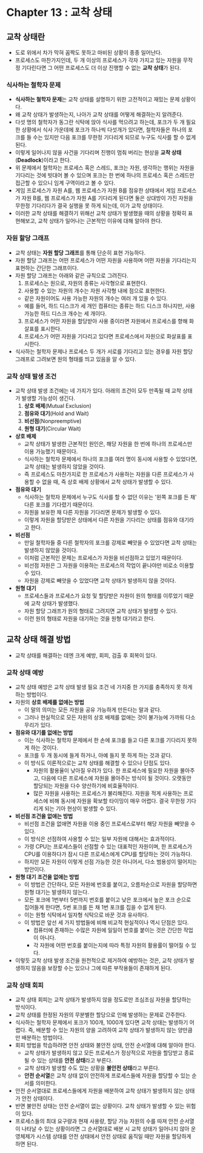# Chapter 13 : 교착 상태

## 교착 상태란

- 도로 위에서 차가 막혀 꼼짝도 못하고 마비된 상황이 종종 일어난다.
- 프로세스도 마찬가지인데, 두 개 이상의 프로세스가 각자 가지고 있는 자원을 무작정 기다린다면 그 어떤 프로세스도 더 이상 진행할 수 없는 **교착 상태**가 된다.

### 식사하는 철학자 문제

- **식사하는 철학자 문제**는 교착 상태를 설명하기 위한 고전적이고 재밌는 문제 상황이다.
- 왜 교착 상태가 발생하는지, 나아가 교착 상태를 어떻게 해결하는지 알려준다.
- 다섯 명의 철학자가 동그란 식탁에 앉아 식사를 먹으려고 하는데, 포크가 두 개 필요한 상황에서 식사 가운데에 포크가 하나씩 다섯개가 있다면, 철학자들은 하나의 포크를 들 수는 있지만 다음 포크를 무한정 기다리게 되므로 누구도 식사를 할 수 없게 된다.
- 이렇게 일어나지 않을 사건을 기다리며 진행이 멈춰 버리는 현상을 **교착 상태**(**Deadlock**)이라고 한다.
- 위 문제에서 철학자는 프로세스 혹은 스레드, 포크는 자원, 생각하는 행위는 자원을 기다리는 것에 빗대어 볼 수 있으며 포크는 한 번에 하나의 프로세스 혹은 스레드만 접근할 수 있으니 임계 구역이라고 볼 수 있다.
- 게임 프로세스가 자원 A를, 웹 프로세스가 자원 B를 점유한 상태에서 게임 프로세스가 자원 B를, 웹 프로세스가 자원 A를 기다리게 된다면 둘은 상대방이 가진 자원을 무한정 기다리다가 결국 실행을 못 하게 되는데, 이가 교착 상태이다.
- 이러한 교착 상태를 해결하기 위해선 교착 상태가 발생했을 때의 상황을 정확히 표현해보고, 교착 상태가 일어나는 근본적인 이유에 대해 알아야 한다.

### 자원 할당 그래프

- 교착 상태는 **자원 할당 그래프**를 통해 단순히 표현 가능하다.
- 자원 할당 그래프는 어떤 프로세스가 어떤 자원을 사용하며 어떤 자원을 기다리는지 표현하는 간단한 그래프이다.
- 자원 할당 그래프는 아래와 같은 규칙으로 그려진다.
  1. 프로세스는 원으로, 자원의 종류는 사각형으로 표현한다.
  2. 사용할 수 있는 자원의 개수는 자원 사각형 내에 점으로 표현한다.
    - 같은 자원이어도 사용 가능한 자원의 개수는 여러 개 있을 수 있다.
    - 예를 들어, 하드 디스크가 세 개인 컴퓨터는 종류는 하드 디스크 하나지만, 사용 가능한 하드 디스크 개수는 세 개이다.
  3. 프로세스가 어떤 자원을 할당받아 사용 중이라면 자원에서 프로세스를 향해 화살표를 표시한다.
  4. 프로세스가 어떤 자원을 기다리고 있다면 프로세스에서 자원으로 화살표를 표시한다.
- 식사하는 철학자 문제나 프로세스 두 개가 서로를 기다리고 있는 경우를 자원 할당 그래프로 그려보면 원의 형태를 띄고 있음을 알 수 있다.

### 교착 상태 발생 조건

- 교착 상태 발생 조건에는 네 가지가 있다. 아래의 조건이 모두 만족될 때 교착 상태가 발생할 가능성이 생긴다.
  1. **상호 배제**(Mutual Exclusion)
  2. **점유와 대기**(Hold and Wait)
  3. **비선점**(Nonpreemptive)
  4. **원형 대기**(Circular Wait)
- **상호 배제**
  - 교착 상태가 발생한 근본적인 원인은, 해당 자원을 한 번에 하나의 프로세스만 이용 가능했기 때문이다.
  - 식사하는 철학자 문제에서 하나의 포크를 여러 명이 동시에 사용할 수 있었다면, 교착 상태는 발생하지 않았을 것이다.
  - 즉 프로세스도 마찬가지로 한 프로세스가 사용하는 자원을 다른 프로세스가 사용할 수 없을 때, 즉 상호 배제 상황에서 교착 상태가 발생할 수 있다.
- **점유와 대기**
  - 식사하는 철학자 문제에서 누구도 식사를 할 수 없던 이유는 '왼쪽 포크를 든 채' 다른 포크를 기다렸기 때문이다.
  - 자원을 보유한 채 다른 자원을 기다리면 문제가 발생할 수 있다.
  - 이렇게 자원을 할당받은 상태에서 다른 자원을 기다리는 상태를 점유와 대기라고 한다.
- **비선점**
  - 만일 철학자들 중 다른 철학자의 포크를 강제로 빼앗을 수 있었다면 교착 상태는 발생하지 않았을 것이다.
  - 이처럼 근본적인 문제는 프로세스가 자원을 비선점하고 있었기 때문이다.
  - 비선점 자원은 그 자원을 이용하는 프로세스의 작업이 끝나야만 비로소 이용할 수 있다.
  - 자원을 강제로 빼앗을 수 있었다면 교착 상태가 발생하지 않을 것이다.
- **원형 대기**
  - 프로세스들과 프로세스가 요청 및 할당받은 자원이 원의 형태를 이루었기 때문에 교착 상태가 발생했다.
  - 자원 할당 그래프가 원의 형태로 그려지면 교착 상태가 발생할 수 있다.
  - 이런 원의 형태로 자원을 대기하는 것을 원형 대기라고 한다.

## 교착 상태 해결 방법

- 교착 상태를 해결하는 데엔 크게 예방, 회피, 검출 후 회복이 있다.

### 교착 상태 예방

- 교착 상태 예방은 교착 상태 발생 필요 조건 네 가지중 한 가지를 충족하지 못 하게 하는 방법이다.
- 자원의 **상호 배제를 없애는 방법**
  - 이 말의 의미는 모든 자원을 공유 가능하게 만든다는 말과 같다.
  - 그러나 현실적으로 모든 자원의 상호 배제를 없애는 것이 불가능에 가까워 다소 무리가 있다.
- **점유와 대기를 없애는 방법**
  - 이는 식사하는 철학자 문제에서 한 손에 포크를 들고 다른 포크를 기다리지 못하게 하는 것이다.
  - 포크를 두 개 동시에 들게 하거나, 아예 들지 못 하게 하는 것과 같다.
  - 이 방식도 이론적으로는 교착 상태를 해결할 수 있으나 단점도 있다.
    - 자원의 활용율이 낮아질 우려가 있다. 한 프로세스에 필요한 자원을 몰아주고, 다음에 다른 프로세스에 자원을 몰아주는 방식이 될 것이다. 오랫동안 할당되는 자원을 다수 양산하기에 비효율적이다.
    - 많은 자원을 사용하는 프로세스가 불리해진다. 자원을 적게 사용하는 프로세스에 비해 동시에 자원을 확보할 타이밍이 매우 어렵다. 결국 무한정 기다리게 되는 기아 현상이 발생할 수 있다.
- **비선점 조건을 없애는 방법**
  - 비선점 조건을 없애면 자원을 이용 중인 프로세스로부터 해당 자원을 빼앗을 수 있다.
  - 이 방식은 선점하여 사용할 수 있는 일부 자원에 대해서는 효과적이다.
  - 가령 CPU는 프로세스들이 선점할 수 있는 대표적인 자원이며, 한 프로세스가 CPU를 이용하다가 잠시 다른 프로세스에게 CPU를 할당하는 것이 가능하다.
  - 하지만 모든 자원이 이렇게 선점 가능한 것은 아니어서, 다소 범용성이 떨어지는 방안이다.
- **원형 대기 조건을 없애는 방법**
  - 이 방법은 간단하다, 모든 자원에 번호를 붙이고, 오름차순으로 자원을 할당하면 원형 대기는 발생하지 않는다.
  - 모든 포크에 1번부터 5번까지 번호를 붙이고 낮은 포크에서 높은 포크 순으로 집어들게 한다면, 5번 포크를 든 채 1번 포크를 집을 수 없게 된다.
  - 이는 원형 식탁에서 일자형 식탁으로 바꾼 것과 유사하다.
  - 이 방법은 앞선 세 가지 방법들에 비해 비교적 현실적이나 역시 단점은 있다.
    - 컴퓨터에 존재하는 수많은 자원에 일일이 번호를 붙이는 것은 간단한 작업이 아니다.
    - 각 자원에 어떤 번호를 붙이는지에 따라 특정 자원의 활용률이 떨어질 수 있다.
- 이렇듯 교착 상태 발생 조건을 원천적으로 제거하여 예방하는 것은, 교착 상태가 발생하지 않음을 보장할 수는 있으나 그에 따른 부작용들이 존재하게 된다.

### 교착 상태 회피

- 교착 상태 회피는 교착 상태가 발생하지 않을 정도로만 조심조심 자원을 할당하는 방식이다.
- 교착 상태를 한정된 자원의 무분별한 할당으로 인해 발생하는 문제로 간주한다.
- 식사하는 철학자 문제에서 포크가 100개, 1000개 있다면 교착 상태는 발생하기 어렵다. 즉, 배분할 수 있는 자원의 양을 고려하여 교착 상태가 발생하지 않는 양만큼만 배분하는 방법이다.
- 회피 방법을  학습하려면 안전 상태와 불안전 상태, 안전 순서열에 대해 알아야 한다.
  - 교착 상태가 발생하지 않고 모든 프로세스가 정상적으로 자원을 할당받고 종료될 수 있는 상태를 **안전 상태**라고 부른다.
  - 교착 상태가 발생할 수도 있는 상황을 **불안전 상태**라고 부른다.
  - **안전 순서열**은 교착 상태 없이 안전하게 프로세스들에 자원을 할당할 수 있는 순서를 의미한다.
- 안전 순서열대로 프로세스들에게 자원을 배분하여 교착 상태가 발생하지 않는 상태가 안전 상태이다.
- 반면 불안전 상태는 안전 순서열이 없는 상황이다. 교착 상태가 발생할 수 있는 위험이 있다.
- 프로세스들의 최대 요구량과 현재 사용량, 할당 가능 자원의 수를 따져 안전 순서열이 나타날 수 있는 상황이라면 그 순서열대로 배분 시 교착 상태가 일어나지 않아 운영체제가 시스템 상태를 안전 상태에서 안전 상태로 움직일 때만 자원을 할당하게 하면 된다.